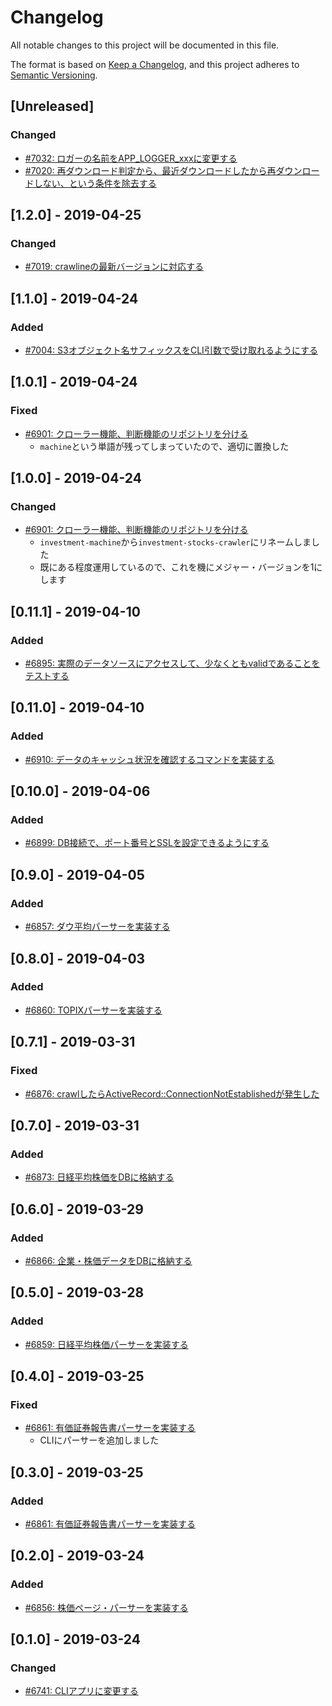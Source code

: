 # Changelog

All notable changes to this project will be documented in this file.

The format is based on [Keep a Changelog](https://keepachangelog.com/en/1.0.0/),
and this project adheres to [Semantic Versioning](https://semver.org/spec/v2.0.0.html).

## [Unreleased]

### Changed

- [#7032: ロガーの名前をAPP_LOGGER_xxxに変更する](https://redmine.u6k.me/issues/7032)
- [#7020: 再ダウンロード判定から、最近ダウンロードしたから再ダウンロードしない、という条件を除去する](https://redmine.u6k.me/issues/7020)

## [1.2.0] - 2019-04-25

### Changed

- [#7019: crawlineの最新バージョンに対応する](https://redmine.u6k.me/issues/7019)

## [1.1.0] - 2019-04-24

### Added

- [#7004: S3オブジェクト名サフィックスをCLI引数で受け取れるようにする](https://redmine.u6k.me/issues/7004)

## [1.0.1] - 2019-04-24

### Fixed

- [#6901: クローラー機能、判断機能のリポジトリを分ける](https://redmine.u6k.me/issues/6901)
    - `machine`という単語が残ってしまっていたので、適切に置換した

## [1.0.0] - 2019-04-24

### Changed

- [#6901: クローラー機能、判断機能のリポジトリを分ける](https://redmine.u6k.me/issues/6901)
    - `investment-machine`から`investment-stocks-crawler`にリネームしました
    - 既にある程度運用しているので、これを機にメジャー・バージョンを1にします

## [0.11.1] - 2019-04-10

### Added

- [#6895: 実際のデータソースにアクセスして、少なくともvalidであることをテストする](https://redmine.u6k.me/issues/6895)

## [0.11.0] - 2019-04-10

### Added

- [#6910: データのキャッシュ状況を確認するコマンドを実装する](https://redmine.u6k.me/issues/6910)

## [0.10.0] - 2019-04-06

### Added

- [#6899: DB接続で、ポート番号とSSLを設定できるようにする](https://redmine.u6k.me/issues/6899)

## [0.9.0] - 2019-04-05

### Added

- [#6857: ダウ平均パーサーを実装する](https://redmine.u6k.me/issues/6857)

## [0.8.0] - 2019-04-03

### Added

- [#6860: TOPIXパーサーを実装する](https://redmine.u6k.me/issues/6860)

## [0.7.1] - 2019-03-31

### Fixed

- [#6876: crawlしたらActiveRecord::ConnectionNotEstablishedが発生した](https://redmine.u6k.me/issues/6876)

## [0.7.0] - 2019-03-31

### Added

- [#6873: 日経平均株価をDBに格納する](https://redmine.u6k.me/issues/6873)

## [0.6.0] - 2019-03-29

### Added

- [#6866: 企業・株価データをDBに格納する](https://redmine.u6k.me/issues/6866)

## [0.5.0] - 2019-03-28

### Added

- [#6859: 日経平均株価パーサーを実装する](https://redmine.u6k.me/issues/6859)

## [0.4.0] - 2019-03-25

### Fixed

- [#6861: 有価証券報告書パーサーを実装する](https://redmine.u6k.me/issues/6861)
    - CLIにパーサーを追加しました

## [0.3.0] - 2019-03-25

### Added

- [#6861: 有価証券報告書パーサーを実装する](https://redmine.u6k.me/issues/6861)

## [0.2.0] - 2019-03-24

### Added

- [#6856: 株価ページ・パーサーを実装する](https://redmine.u6k.me/issues/6856)

## [0.1.0] - 2019-03-24

### Changed

- [#6741: CLIアプリに変更する](https://redmine.u6k.me/issues/6741)
